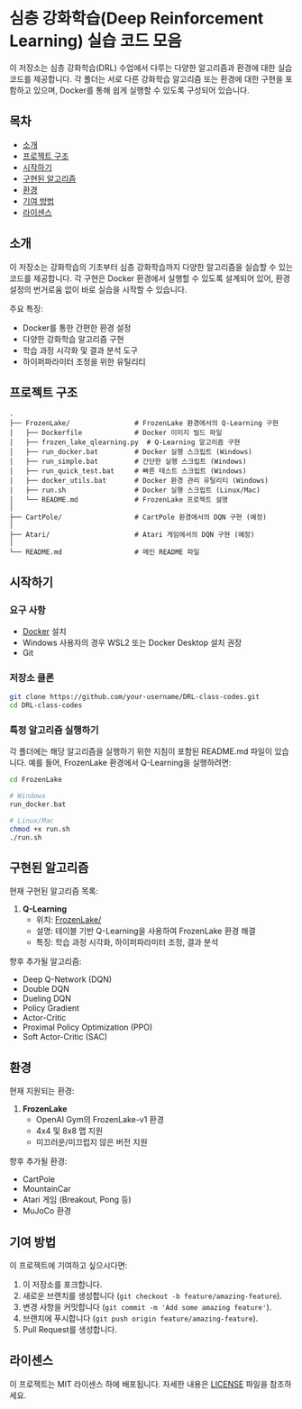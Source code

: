 # 심층 강화학습(Deep Reinforcement Learning) 실습 코드 모음

이 저장소는 심층 강화학습(DRL) 수업에서 다루는 다양한 알고리즘과 환경에 대한 실습 코드를 제공합니다. 각 폴더는 서로 다른 강화학습 알고리즘 또는 환경에 대한 구현을 포함하고 있으며, Docker를 통해 쉽게 실행할 수 있도록 구성되어 있습니다.

## 목차

- [소개](#소개)
- [프로젝트 구조](#프로젝트-구조)
- [시작하기](#시작하기)
- [구현된 알고리즘](#구현된-알고리즘)
- [환경](#환경)
- [기여 방법](#기여-방법)
- [라이센스](#라이센스)

## 소개

이 저장소는 강화학습의 기초부터 심층 강화학습까지 다양한 알고리즘을 실습할 수 있는 코드를 제공합니다. 각 구현은 Docker 환경에서 실행할 수 있도록 설계되어 있어, 환경 설정의 번거로움 없이 바로 실습을 시작할 수 있습니다.

주요 특징:
- Docker를 통한 간편한 환경 설정
- 다양한 강화학습 알고리즘 구현
- 학습 과정 시각화 및 결과 분석 도구
- 하이퍼파라미터 조정을 위한 유틸리티

## 프로젝트 구조

```
.
├── FrozenLake/                # FrozenLake 환경에서의 Q-Learning 구현
│   ├── Dockerfile             # Docker 이미지 빌드 파일
│   ├── frozen_lake_qlearning.py  # Q-Learning 알고리즘 구현
│   ├── run_docker.bat         # Docker 실행 스크립트 (Windows)
│   ├── run_simple.bat         # 간단한 실행 스크립트 (Windows)
│   ├── run_quick_test.bat     # 빠른 테스트 스크립트 (Windows)
│   ├── docker_utils.bat       # Docker 환경 관리 유틸리티 (Windows)
│   ├── run.sh                 # Docker 실행 스크립트 (Linux/Mac)
│   └── README.md              # FrozenLake 프로젝트 설명
│
├── CartPole/                  # CartPole 환경에서의 DQN 구현 (예정)
│
├── Atari/                     # Atari 게임에서의 DQN 구현 (예정)
│
└── README.md                  # 메인 README 파일
```

## 시작하기

### 요구 사항

- [Docker](https://www.docker.com/get-started) 설치
- Windows 사용자의 경우 WSL2 또는 Docker Desktop 설치 권장
- Git

### 저장소 클론

```bash
git clone https://github.com/your-username/DRL-class-codes.git
cd DRL-class-codes
```

### 특정 알고리즘 실행하기

각 폴더에는 해당 알고리즘을 실행하기 위한 지침이 포함된 README.md 파일이 있습니다. 예를 들어, FrozenLake 환경에서 Q-Learning을 실행하려면:

```bash
cd FrozenLake

# Windows
run_docker.bat

# Linux/Mac
chmod +x run.sh
./run.sh
```

## 구현된 알고리즘

현재 구현된 알고리즘 목록:

1. **Q-Learning**
   - 위치: [FrozenLake/](FrozenLake/)
   - 설명: 테이블 기반 Q-Learning을 사용하여 FrozenLake 환경 해결
   - 특징: 학습 과정 시각화, 하이퍼파라미터 조정, 결과 분석

향후 추가될 알고리즘:
- Deep Q-Network (DQN)
- Double DQN
- Dueling DQN
- Policy Gradient
- Actor-Critic
- Proximal Policy Optimization (PPO)
- Soft Actor-Critic (SAC)

## 환경

현재 지원되는 환경:

1. **FrozenLake**
   - OpenAI Gym의 FrozenLake-v1 환경
   - 4x4 및 8x8 맵 지원
   - 미끄러운/미끄럽지 않은 버전 지원

향후 추가될 환경:
- CartPole
- MountainCar
- Atari 게임 (Breakout, Pong 등)
- MuJoCo 환경

## 기여 방법

이 프로젝트에 기여하고 싶으시다면:

1. 이 저장소를 포크합니다.
2. 새로운 브랜치를 생성합니다 (`git checkout -b feature/amazing-feature`).
3. 변경 사항을 커밋합니다 (`git commit -m 'Add some amazing feature'`).
4. 브랜치에 푸시합니다 (`git push origin feature/amazing-feature`).
5. Pull Request를 생성합니다.

## 라이센스

이 프로젝트는 MIT 라이센스 하에 배포됩니다. 자세한 내용은 [LICENSE](LICENSE) 파일을 참조하세요. 